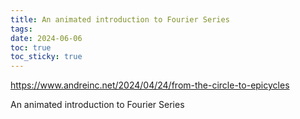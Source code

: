 ```yaml
---
title: An animated introduction to Fourier Series
tags: 
date: 2024-06-06
toc: true
toc_sticky: true
---
```

https://www.andreinc.net/2024/04/24/from-the-circle-to-epicycles

An animated introduction to Fourier Series
# 